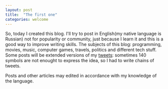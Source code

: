```yaml
---
layout: post
title:  "The first one"
categories: welcome
---
```


So, today I created this blog. I'll try to post in English(my native language is Russian) not for popularity or community,
just because I learn it and this is a good way to improve writing skills. The subjects of this blog: programming,
movies, music, computer games, travels, politics and different tech stuff. Some posts will be extended versions of my
[tweets](https://twitter.com/zhulikgleb): sometimes 140 symbols are not enought to express the idea, so I had to write
chains of tweets.

Posts and other articles may edited in accordance with my knowledge of the language.
